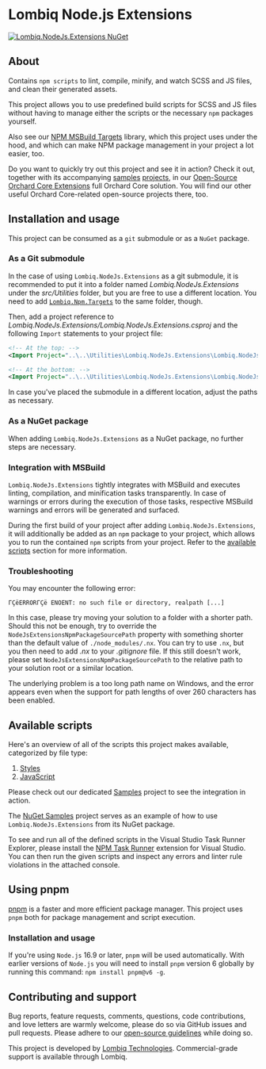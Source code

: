 # Lombiq Node.js Extensions



[![Lombiq.NodeJs.Extensions NuGet](https://img.shields.io/nuget/v/Lombiq.NodeJs.Extensions?label=Lombiq.NodeJs.Extensions)](https://www.nuget.org/packages/Lombiq.NodeJs.Extensions/)


## About

Contains `npm scripts` to lint, compile, minify, and watch SCSS and JS files, and clean their generated assets.

This project allows you to use predefined build scripts for SCSS and JS files without having to manage either the scripts or the necessary `npm` packages yourself.

Also see our [NPM MSBuild Targets](https://github.com/Lombiq/NPM-Targets) library, which this project uses under the hood, and which can make NPM package management in your project a lot easier, too.

Do you want to quickly try out this project and see it in action? Check it out, together with its accompanying [samples](Lombiq.NodeJs.Extensions.Samples/Readme.md) [projects](Lombiq.NodeJs.Extensions.Samples.NuGet/Readme.md), in our [Open-Source Orchard Core Extensions](https://github.com/Lombiq/Open-Source-Orchard-Core-Extensions) full Orchard Core solution. You will find our other useful Orchard Core-related open-source projects there, too.


## Installation and usage

This project can be consumed as a `git` submodule or as a `NuGet` package.

### As a Git submodule

In the case of using `Lombiq.NodeJs.Extensions` as a git submodule, it is recommended to put it into a folder named _Lombiq.NodeJs.Extensions_ under the _src/Utilities_ folder, but you are free to use a different location. You need to add [`Lombiq.Npm.Targets`](https://github.com/Lombiq/NPM-Targets) to the same folder, though.

Then, add a project reference to _Lombiq.NodeJs.Extensions/Lombiq.NodeJs.Extensions.csproj_ and the following `Import` statements to your project file:

```xml
<!-- At the top: -->
<Import Project="..\..\Utilities\Lombiq.NodeJs.Extensions\Lombiq.NodeJs.Extensions\Lombiq.NodeJs.Extensions.props" />

<!-- At the bottom: -->
<Import Project="..\..\Utilities\Lombiq.NodeJs.Extensions\Lombiq.NodeJs.Extensions\Lombiq.NodeJs.Extensions.targets" />
```

In case you've placed the submodule in a different location, adjust the paths as necessary.

### As a NuGet package

When adding `Lombiq.NodeJs.Extensions` as a NuGet package, no further steps are necessary.

### Integration with MSBuild

`Lombiq.NodeJs.Extensions` tightly integrates with MSBuild and executes linting, compilation, and minification tasks transparently. In case of warnings or errors during the execution of those tasks, respective MSBuild warnings and errors will be generated and surfaced.

During the first build of your project after adding `Lombiq.NodeJs.Extensions`, it will additionally be added as an `npm` package to your project, which allows you to run the contained `npm` scripts from your project. Refer to the [available scripts](#available-scripts) section for more information.

### Troubleshooting

You may encounter the following error:

```
ΓÇëERRORΓÇë ENOENT: no such file or directory, realpath [...]
```

In this case, please try moving your solution to a folder with a shorter path. Should this not be enough, try to override the `NodeJsExtensionsNpmPackageSourcePath` property with something shorter than the default value of `./node_modules/.nx`. You can try to use `.nx`, but you then need to add *.nx* to your *.gitignore* file. If this still doesn't work, please set `NodeJsExtensionsNpmPackageSourcePath` to the relative path to your solution root or a similar location.

The underlying problem is a too long path name on Windows, and the error appears even when the support for path lengths of over 260 characters has been enabled.

## Available scripts

Here's an overview of all of the scripts this project makes available, categorized by file type:

1. [Styles](Lombiq.NodeJs.Extensions/Docs/Styles.md)
2. [JavaScript](Lombiq.NodeJs.Extensions/Docs/JavaScript.md)

Please check out our dedicated [Samples](Lombiq.NodeJs.Extensions.Samples/Readme.md) project to see the integration in action.

The [NuGet Samples](Lombiq.NodeJs.Extensions.Samples.NuGet/Readme.md) project serves as an example of how to use `Lombiq.NodeJs.Extensions` from its NuGet package.

To see and run all of the defined scripts in the Visual Studio Task Runner Explorer, please install the [NPM Task Runner](https://marketplace.visualstudio.com/items?itemName=MadsKristensen.NpmTaskRunner64) extension for Visual Studio. You can then run the given scripts and inspect any errors and linter rule violations in the attached console.


## Using pnpm

[pnpm](https://pnpm.io/) is a faster and more efficient package manager. This project uses `pnpm` both for package management and script execution.

### Installation and usage

If you're using `Node.js` 16.9 or later, `pnpm` will be used automatically. With earlier versions of `Node.js` you will need to install `pnpm` version 6 globally by running this command: `npm install pnpm@v6 -g`.


## Contributing and support

Bug reports, feature requests, comments, questions, code contributions, and love letters are warmly welcome, please do so via GitHub issues and pull requests. Please adhere to our [open-source guidelines](https://lombiq.com/open-source-guidelines) while doing so.

This project is developed by [Lombiq Technologies](https://lombiq.com/). Commercial-grade support is available through Lombiq.
